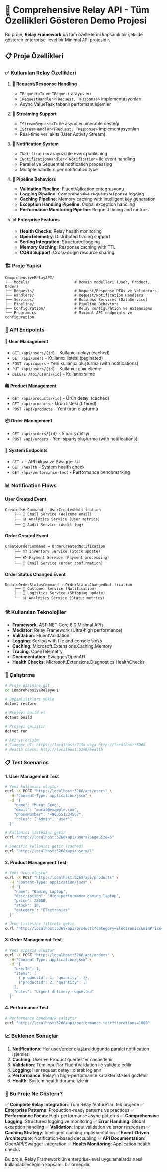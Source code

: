 # 🚀 Comprehensive Relay API - Tüm Özellikleri Gösteren Demo Projesi

Bu proje, **Relay Framework**'ün tüm özelliklerini kapsamlı bir şekilde gösteren enterprise-level bir Minimal API projesidir.

## 📋 Proje Özellikleri

### ✅ Kullanılan Relay Özellikleri

1. **🔄 Request/Response Handling**
   - `IRequest<T>` ve `IRequest` arayüzleri
   - `IRequestHandler<TRequest, TResponse>` implementasyonları
   - Async ValueTask tabanlı performant işlemler

2. **📡 Streaming Support**
   - `IStreamRequest<T>` ile async enumerable desteği
   - `IStreamHandler<TRequest, TResponse>` implementasyonları
   - Real-time veri akışı (User Activity Stream)

3. **📢 Notification System**
   - `INotification` arayüzü ile event publishing
   - `INotificationHandler<TNotification>` ile event handling
   - Parallel ve Sequential notification processing
   - Multiple handlers per notification type

4. **🔧 Pipeline Behaviors**
   - **Validation Pipeline**: FluentValidation entegrasyonu
   - **Logging Pipeline**: Comprehensive request/response logging
   - **Caching Pipeline**: Memory caching with intelligent key generation
   - **Exception Handling Pipeline**: Global exception handling
   - **Performance Monitoring Pipeline**: Request timing and metrics

5. **📊 Enterprise Features**
   - **Health Checks**: Relay health monitoring
   - **OpenTelemetry**: Distributed tracing support
   - **Serilog Integration**: Structured logging
   - **Memory Caching**: Response caching with TTL
   - **CORS Support**: Cross-origin resource sharing

### 🏗️ Proje Yapısı

```
ComprehensiveRelayAPI/
├── Models/                    # Domain modelleri (User, Product, Order)
├── Requests/                  # Request/Response DTOs ve Validators
├── Handlers/                  # Request/Notification Handlers
├── Services/                  # Business Services (DataService)
├── Pipeline/                  # Pipeline Behaviors
├── Configuration/             # Relay configuration ve extensions
└── Program.cs                 # Minimal API endpoints ve configuration
```

### 🎯 API Endpoints

#### 👥 User Management
- `GET /api/users/{id}` - Kullanıcı detayı (cached)
- `GET /api/users` - Kullanıcı listesi (paginated)
- `POST /api/users` - Yeni kullanıcı oluşturma (with notifications)
- `PUT /api/users/{id}` - Kullanıcı güncelleme
- `DELETE /api/users/{id}` - Kullanıcı silme

#### 🛍️ Product Management
- `GET /api/products/{id}` - Ürün detayı (cached)
- `GET /api/products` - Ürün listesi (filtered)
- `POST /api/products` - Yeni ürün oluşturma

#### 📦 Order Management
- `GET /api/orders/{id}` - Sipariş detayı
- `POST /api/orders` - Yeni sipariş oluşturma (with notifications)

#### 🔧 System Endpoints
- `GET /` - API bilgisi ve Swagger UI
- `GET /health` - System health check
- `GET /api/performance-test` - Performance benchmarking

### 📊 Notification Flows

#### User Created Event
```
CreateUserCommand → UserCreatedNotification
    ├── 📧 Email Service (Welcome email)
    ├── 📊 Analytics Service (User metrics)
    └── 📝 Audit Service (Audit log)
```

#### Order Created Event
```
CreateOrderCommand → OrderCreatedNotification
    ├── 📦 Inventory Service (Stock update)
    ├── 💳 Payment Service (Payment processing)
    └── 📧 Email Service (Order confirmation)
```

#### Order Status Changed Event
```
UpdateOrderStatusCommand → OrderStatusChangedNotification
    ├── 📱 Customer Service (Notification)
    ├── 🚚 Logistics Service (Shipping update)
    └── 📊 Analytics Service (Status metrics)
```

### 🛠️ Kullanılan Teknolojiler

- **Framework**: ASP.NET Core 8.0 Minimal APIs
- **Mediator**: Relay Framework (Ultra-high performance)
- **Validation**: FluentValidation
- **Logging**: Serilog with file and console sinks
- **Caching**: Microsoft.Extensions.Caching.Memory
- **Tracing**: OpenTelemetry
- **Documentation**: Swagger/OpenAPI
- **Health Checks**: Microsoft.Extensions.Diagnostics.HealthChecks

### 🚀 Çalıştırma

```bash
# Proje dizinine git
cd ComprehensiveRelayAPI

# Bağımlılıkları yükle
dotnet restore

# Projeyi build et
dotnet build

# Projeyi çalıştır
dotnet run

# API'ye erişim
# Swagger UI: https://localhost:7156 veya http://localhost:5268
# Health Check: http://localhost:5268/health
```

### 📋 Test Scenarios

#### 1. User Management Test
```bash
# Yeni kullanıcı oluştur
curl -X POST "http://localhost:5268/api/users" \
  -H "Content-Type: application/json" \
  -d '{
    "name": "Murat Genç",
    "email": "murat@example.com",
    "phoneNumber": "+905551234567",
    "roles": ["Admin", "User"]
  }'

# Kullanıcı listesini getir
curl "http://localhost:5268/api/users?pageSize=5"

# Specific kullanıcı getir (cached)
curl "http://localhost:5268/api/users/1"
```

#### 2. Product Management Test
```bash
# Yeni ürün oluştur
curl -X POST "http://localhost:5268/api/products" \
  -H "Content-Type: application/json" \
  -d '{
    "name": "Gaming Laptop",
    "description": "High-performance gaming laptop",
    "price": 25000,
    "stock": 10,
    "category": "Electronics"
  }'

# Ürün listesini filtreli getir
curl "http://localhost:5268/api/products?category=Electronics&minPrice=1000"
```

#### 3. Order Management Test
```bash
# Yeni sipariş oluştur
curl -X POST "http://localhost:5268/api/orders" \
  -H "Content-Type: application/json" \
  -d '{
    "userId": 1,
    "items": [
      {"productId": 1, "quantity": 2},
      {"productId": 2, "quantity": 1}
    ],
    "notes": "Urgent delivery requested"
  }'
```

#### 4. Performance Test
```bash
# Performance benchmark çalıştır
curl "http://localhost:5268/api/performance-test?iterations=1000"
```

### 📈 Beklenen Sonuçlar

1. **Notifications**: Her user/order oluşturulduğunda paralel notification işlemleri
2. **Caching**: User ve Product queries'ler cache'lenir
3. **Validation**: Tüm input'lar FluentValidation ile validate edilir
4. **Logging**: Her request detaylı olarak loglanır
5. **Performance**: Relay'in high-performance karakteristikleri gözlenir
6. **Health**: System health durumu izlenir

### 🎯 Bu Proje Ne Gösterir?

✅ **Complete Relay Integration**: Tüm Relay feature'ları tek projede
✅ **Enterprise Patterns**: Production-ready patterns ve practices
✅ **Performance Focus**: High-performance async patterns
✅ **Comprehensive Logging**: Structured logging ve monitoring
✅ **Error Handling**: Global exception handling
✅ **Validation**: Input validation ve error responses
✅ **Caching Strategy**: Intelligent caching implementation
✅ **Event-Driven Architecture**: Notification-based decoupling
✅ **API Documentation**: OpenAPI/Swagger integration
✅ **Health Monitoring**: Application health checks

Bu proje, Relay Framework'ün enterprise-level uygulamalarda nasıl kullanılabileceğinin kapsamlı bir örneğidir.
